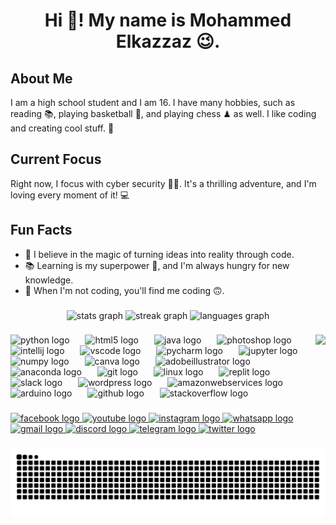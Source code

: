 <h1 align="center">Hi 👋! My name is Mohammed Elkazzaz 😉.</h1>

###

<h2>About Me</h2> 
I am a high school student and I am 16. I have many hobbies, such as reading 📚, playing basketball 🏀, and playing chess ♟ as well.
I like coding and creating cool stuff. 🚀

<h2>Current Focus</h2> 
Right now, I focus with cyber security 👨‍💻. It's a thrilling adventure, and I'm loving every moment of it! 💻

<h2>Fun Facts</h2>
<ul>
<li>🌟 I believe in the magic of turning ideas into reality through code.
<li>📚 Learning is my superpower 💪, and I'm always hungry for new knowledge.
<li>🌱 When I'm not coding, you'll find me coding 🙃.
</ul>

###

<div align="center">
  <img src="https://github-readme-stats.vercel.app/api?username=MO-Elkazzaz&hide_title=false&hide_rank=false&show_icons=true&include_all_commits=true&count_private=true&disable_animations=false&theme=dracula&locale=en&hide_border=false" height="150" alt="stats graph"  />
  <img src="https://streak-stats.demolab.com?user=MO-Elkazzaz&locale=en&mode=daily&theme=dracula&hide_border=false&border_radius=5" height="150" alt="streak graph"  />
  <img src="https://github-readme-stats.vercel.app/api/top-langs?username=MO-Elkazzaz&locale=en&hide_title=false&layout=compact&card_width=320&langs_count=5&theme=dracula&hide_border=false" height="150" alt="languages graph"  />
</div>

###

<img align="right" height="150" src="https://i.pinimg.com/originals/e4/26/70/e426702edf874b181aced1e2fa5c6cde.gif"  />

###

<div align="left">
  <img src="https://cdn.jsdelivr.net/gh/devicons/devicon/icons/python/python-original.svg" height="33" alt="python logo"  />
  <img width="17" />
  <img src="https://cdn.jsdelivr.net/gh/devicons/devicon/icons/html5/html5-original.svg" height="33" alt="html5 logo"  />
  <img width="17" />
  <img src="https://cdn.jsdelivr.net/gh/devicons/devicon/icons/java/java-original.svg" height="33" alt="java logo"  />
  <img width="17" />
  <img src="https://cdn.jsdelivr.net/gh/devicons/devicon/icons/photoshop/photoshop-plain.svg" height="33" alt="photoshop logo"  />
  <img width="17" />
  <img src="https://cdn.jsdelivr.net/gh/devicons/devicon/icons/intellij/intellij-original.svg" height="33" alt="intellij logo"  />
  <img width="17" />
  <img src="https://cdn.jsdelivr.net/gh/devicons/devicon/icons/vscode/vscode-original.svg" height="33" alt="vscode logo"  />
  <img width="17" />
  <img src="https://cdn.jsdelivr.net/gh/devicons/devicon/icons/pycharm/pycharm-original.svg" height="33" alt="pycharm logo"  />
  <img width="17" />
  <img src="https://cdn.jsdelivr.net/gh/devicons/devicon/icons/jupyter/jupyter-original.svg" height="33" alt="jupyter logo"  />
  <img width="17" />
  <img src="https://cdn.jsdelivr.net/gh/devicons/devicon/icons/numpy/numpy-original.svg" height="33" alt="numpy logo"  />
  <img width="17" />
  <img src="https://cdn.jsdelivr.net/gh/devicons/devicon/icons/canva/canva-original.svg" height="33" alt="canva logo"  />
  <img width="17" />
  <img src="https://cdn.simpleicons.org/adobeillustrator/FF9A00" height="33" alt="adobeillustrator logo"  />
  <img width="17" />
  <img src="https://cdn.simpleicons.org/anaconda/44A833" height="33" alt="anaconda logo"  />
  <img width="17" />
  <img src="https://cdn.simpleicons.org/git/F05032" height="33" alt="git logo"  />
  <img width="17" />
  <img src="https://cdn.simpleicons.org/linux/FCC624" height="33" alt="linux logo"  />
  <img width="17" />
  <img src="https://cdn.simpleicons.org/replit/F26207" height="33" alt="replit logo"  />
  <img width="17" />
  <img src="https://cdn.jsdelivr.net/gh/devicons/devicon/icons/slack/slack-original.svg" height="33" alt="slack logo"  />
  <img width="17" />
  <img src="https://cdn.simpleicons.org/wordpress/21759B" height="33" alt="wordpress logo"  />
  <img width="17" />
  <img src="https://skillicons.dev/icons?i=aws" height="33" alt="amazonwebservices logo"  />
  <img width="17" />
  <img src="https://cdn.jsdelivr.net/gh/devicons/devicon/icons/arduino/arduino-original.svg" height="33" alt="arduino logo"  />
  <img width="17" />
  <img src="https://skillicons.dev/icons?i=github" height="33" alt="github logo"  />
  <img width="17" />
  <img src="https://skillicons.dev/icons?i=stackoverflow" height="33" alt="stackoverflow logo"  />
</div>

###

<div align="left">
  <a href="https://www.facebook.com/profile.php?id=100075916736744" target="_blank">
    <img src="https://img.shields.io/static/v1?message=Facebook&logo=facebook&label=&color=1877F2&logoColor=white&labelColor=&style=for-the-badge" height="35" alt="facebook logo"  />
  </a>
  <a href="https://www.youtube.com/@Gaming_Hub_Channel" target="_blank">
    <img src="https://img.shields.io/static/v1?message=Youtube&logo=youtube&label=&color=FF0000&logoColor=white&labelColor=&style=for-the-badge" height="35" alt="youtube logo"  />
  </a>
  <a href="https://www.instagram.com/mo.elkazzaz.15/" target="_blank">
    <img src="https://img.shields.io/static/v1?message=Instagram&logo=instagram&label=&color=E4405F&logoColor=white&labelColor=&style=for-the-badge" height="35" alt="instagram logo"  />
  </a>
  <a href="https://wa.me/201019949608" target="_blank">
    <img src="https://img.shields.io/static/v1?message=Whatsapp&logo=whatsapp&label=&color=25D366&logoColor=white&labelColor=&style=for-the-badge" height="35" alt="whatsapp logo"  />
  </a>
  <a href="mohammed.elkazzaz14@gmail.com" target="_blank">
    <img src="https://img.shields.io/static/v1?message=Gmail&logo=gmail&label=&color=D14836&logoColor=white&labelColor=&style=for-the-badge" height="35" alt="gmail logo"  />
  </a>
  <a href="discordapp.com/users/1062810871514009660" target="_blank">
    <img src="https://img.shields.io/static/v1?message=Discord&logo=discord&label=&color=7289DA&logoColor=white&labelColor=&style=for-the-badge" height="35" alt="discord logo"  />
  </a>
  <a href="https://t.me/Mo_Elkazzaz_15" target="_blank">
    <img src="https://img.shields.io/static/v1?message=Telegram&logo=telegram&label=&color=2CA5E0&logoColor=white&labelColor=&style=for-the-badge" height="35" alt="telegram logo"  />
  </a>
  <a href="https://twitter.com/MO_Elkazzaz_" target="_blank">
    <img src="https://img.shields.io/static/v1?message=Twitter&logo=twitter&label=&color=1DA1F2&logoColor=white&labelColor=&style=for-the-badge" height="35" alt="twitter logo"  />
  </a>
</div>

###

<img src="https://raw.githubusercontent.com/MO-Elkazzaz/MO-Elkazzaz/output/snake.svg" alt="Snake animation" />

###
